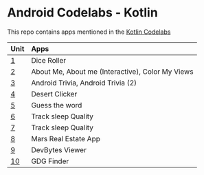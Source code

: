 # Android Codelabs - Kotlin

This repo contains apps mentioned in the [Kotlin Codelabs](https://developer.android.com/courses/kotlin-android-fundamentals/toc)

|Unit      | Apps                                               |   
|----------|:---------------------------------------------------|
|[1](01)   | Dice Roller                                        | 
|[2](02)   | About Me, About me (Interactive), Color My Views   | 
|[3](03)   | Android Trivia, Android Trivia (2)                 | 
|[4](04)   | Desert Clicker                                     |
|[5](05)   | Guess the word                                     | 
|[6](06)   | Track sleep Quality                                |
|[7](07)   | Track sleep Quality                                |
|[8](08)   | Mars Real Estate App                               |
|[9](09)   | DevBytes Viewer                                    |
|[10](10)  | GDG Finder                                         |
